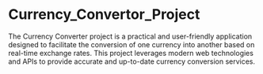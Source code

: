 # Currency_Convertor_Project
The Currency Converter project is a practical and user-friendly application designed to facilitate the conversion of one currency into another based on real-time exchange rates. This project leverages modern web technologies and APIs to provide accurate and up-to-date currency conversion services.
